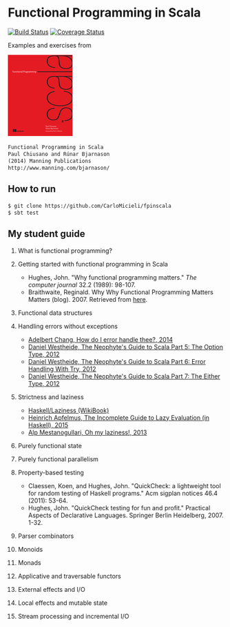 # Functional Programming in Scala

[![Build Status](https://travis-ci.org/CarloMicieli/fpinscala.svg)](https://travis-ci.org/CarloMicieli/fpinscala)
[![Coverage Status](https://coveralls.io/repos/CarloMicieli/fpinscala/badge.svg)](https://coveralls.io/r/CarloMicieli/fpinscala)

Examples and exercises from

![Cover](img/cover.jpg)
    
    Functional Programming in Scala
    Paul Chiusano and Rúnar Bjarnason
    (2014) Manning Publications
    http://www.manning.com/bjarnason/
    
    

## How to run

```
$ git clone https://github.com/CarloMicieli/fpinscala
$ sbt test
```

## My student guide

1. What is functional programming?
2. Getting started with functional programming in Scala
    * Hughes, John. "Why functional programming matters." _The computer journal_ 32.2 (1989): 98-107. 
    * Braithwaite, Reginald. Why Why Functional Programming Matters Matters (blog). 2007. Retrieved from [here](http://raganwald.com/2014/12/20/why-why-functional-programming-matters-matters.html).
3. Functional data structures
4. Handling errors without exceptions
    * [Adelbert Chang, How do I error handle thee?, 2014](http://typelevel.org/blog/2014/02/21/error-handling.html)
    * [Daniel Westheide, The Neophyte's Guide to Scala Part 5: The Option Type, 2012](http://danielwestheide.com/blog/2012/12/19/the-neophytes-guide-to-scala-part-5-the-option-type.html)
    * [Daniel Westheide, The Neophyte's Guide to Scala Part 6: Error Handling With Try, 2012](http://danielwestheide.com/blog/2012/12/26/the-neophytes-guide-to-scala-part-6-error-handling-with-try.html)
    * [Daniel Westheide, The Neophyte's Guide to Scala Part 7: The Either Type, 2012](http://danielwestheide.com/blog/2013/01/02/the-neophytes-guide-to-scala-part-7-the-either-type.html)

5. Strictness and laziness
    * [Haskell/Laziness (WikiBook)](http://en.wikibooks.org/wiki/Haskell/Laziness)
    * [Heinrich Apfelmus, The Incomplete Guide to Lazy Evaluation (in Haskell), 2015](https://hackhands.com/guide-lazy-evaluation-haskell/)
    * [Alp Mestanogullari, Oh my laziness!, 2013](http://alpmestan.com/posts/2013-10-02-oh-my-laziness.html)
   
6. Purely functional state
7. Purely functional parallelism
8. Property-based testing
    * Claessen, Koen, and Hughes, John. "QuickCheck: a lightweight tool for random testing of Haskell programs." Acm sigplan notices 46.4 (2011): 53-64.
    * Hughes, John. "QuickCheck testing for fun and profit." Practical Aspects of Declarative Languages. Springer Berlin Heidelberg, 2007. 1-32.
    
9. Parser combinators
10. Monoids
11. Monads
12. Applicative and traversable functors
13. External effects and I/O
14. Local effects and mutable state
15. Stream processing and incremental I/O
